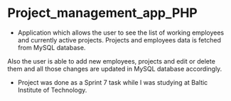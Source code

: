 # Project_management_app_PHP

* Application which allows the user to see the list of working employees and currently active projects. Projects and employees data is fetched from MySQL database. 

Also the user is able to add new employees, projects and edit or delete them and all those changes are updated in MySQL database accordingly.

* Project was done as a Sprint 7 task while I was studying at Baltic Institute of Technology. 
